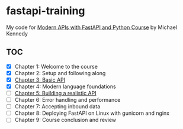 # fastapi-training

My code for [Modern APIs with FastAPI and Python Course][1] by Michael Kennedy

## TOC

- [x] Chapter 1: Welcome to the course
- [x] Chapter 2: Setup and following along
- [x] [Chapter 3: Basic API](src/ch03)
- [x] Chapter 4: Modern language foundations
- [ ] [Chapter 5: Building a realistic API](src/ch05)
- [ ] Chapter 6: Error handling and performance
- [ ] Chapter 7: Accepting inbound data
- [ ] Chapter 8: Deploying FastAPI on Linux with gunicorn and nginx
- [ ] Chapter 9: Course conclusion and review

[1]: https://training.talkpython.fm/courses/getting-started-with-fastapi
